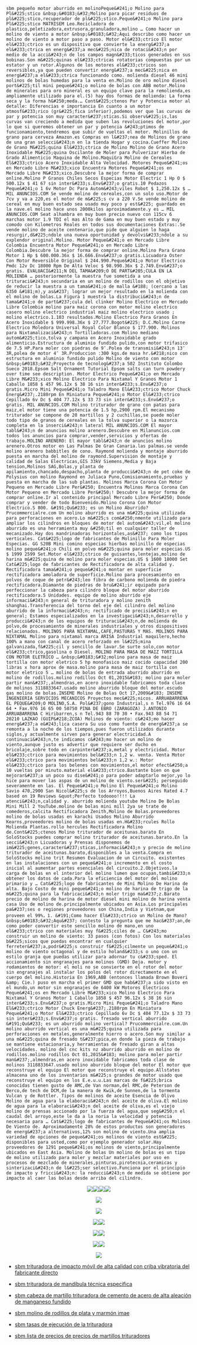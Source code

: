 
```
sbm pequeño motor aburrido en molinoPeque&#241;o Molino para Pl&#225;stico &nbsp;&#0183;&#32;Molino para picar residuos de pl&#225;stico,recuperador de pl&#225;stico.Peque&#241;o Molino para Pl&#225;stico MATRISEM Leo.Recicladora de plastico,peletizadora,extrusora,granuladora,molino … Como hacer un molino de viento a motor &nbsp;&#0183;&#32;Aqui describo como hacer un molino de viento a motor paso a paso. Motor el&#233;ctrico El motor el&#233;ctrico es un dispositivo que convierte la energ&#237;a el&#233;ctrica en energ&#237;a mec&#225;nica de rotaci&#243;n por medio de la acci&#243;n de los campos magn&#233;ticos generados en sus bobinas.Son m&#225;quinas el&#233;ctricas rotatorias compuestas por un estator y un rotor.Algunos de los motores el&#233;ctricos son reversibles,ya que pueden convertir energ&#237;a mec&#225;nica en energ&#237;a el&#233;ctrica funcionando como. molienda diesel 46 mini molinos de bolas humedas para la venta en.Molino de oro molino diesel port&#225;til mini peque&#241;o molino de bolas con ABB motor.Molino de minerales para oro mineral es un equipo clave para la remolienda,es ampliamente utilizado para el.(5) hay dos formas de molienda: La forma seca y la forma h&#250;meda.… Cont&#225;ctenos Par y Potencia motor al detalle: Diferencias e importancia En cuanto a un motor atmosf&#233;rico (gr&#225;fica inferior),podemos ver que las curvas de par y potencia son muy caracter&#237;sticas.Si observ&#225;is,las curvas van creciendo a medida que suben las revoluciones del motor,por lo que si queremos obtener un par y potencia &#243;ptimos de funcionamiento,tendremos que subir de vueltas el motor. Molinillos de grano para cerveza Amazon.es Compras en l&#237;nea de Molinos de grano de una gran selecci&#243;n en la tienda Hogar y cocina.Cueffer Molino de Grano M&#225;quina El&#233;ctrica de Molino Molino de Grano Acero Inoxidable M&#225;quina Oscilante de Moler para Pulverizar Hierba de Grado Alimenticio Maquina de Molino.MaquiGra Molino de Cereales El&#233;ctrico Acero Inoxidable Alta Velocidad. Motores Peque&#241;os en Mercado Libre M&#233;xico Encuentra Motores Peque&#241;os en Mercado Libre M&#233;xico.Descubre la mejor forma de comprar online.Molino P Granos Chiles Secos Especias Motor Electric 1 Hp O $ 500.12x $ 41 67 sin inter&#233;s.Env&#237;o gratis.10 Pedazos Peque&#241;o 1 6v Motor Dc Para Autom&#243;viles Robot $ 1,250.12x $ … MIL ANUNCIOS.COM Se vende molino de cereales,con un solo uso.Motor de 7cv y va a 220,es el motor de m&#225;s cv a 220 V.Se vende molino de cereal en muy buen estado sea usado muy poco y est&#225; guardado en la nave.el molino hace unos 2000kilos aproximadamente.y es … MIL ANUNCIOS.COM Seat alhambra en muy buen precio nuevo con 115cv 6 marchas motor 1.9 TDI el mas Alto de Gama en muy buen estado y muy comodo con Kilometros Reales en todos sus documentaciones Extras:.Se vende molino de aceite centenario,que pide que alguien lo haga resurgir,d&#225;ndole una nueva oportunidad y devolvi&#233;ndole a su explendor original.Molino. Motor Peque&#241;o en Mercado Libre Colombia Encuentra Motor Peque&#241;o en Mercado Libre Colombia.Descubre la mejor forma de comprar online.Molino Para Grano Motor 1 Hp $ 600.000.36x $ 16.666.Env&#237;o gratis.Licuadora Oster Con Motor Reversible Original $ 244.990.Peque&#241;o Motor Electrico Pmdc 12v Dc 18000 Rpm De Alta Veloc $ 98.990.36x $ 2.749.Env&#237;o gratis. EVALUACI&#211;N DEL TAMA&#209;O DE PART&#205;CULA EN LA MOLIENDA … posteriormente la muestra fue sometida a una trituraci&#243;n secundaria en un molino de rodillos con el objetivo de reducir la muestra a un tama&#241;o de malla &#188; (cercano a las 6350 &#181;m),y as&#237; lograr un mejor resultado en la molienda con el molino de bolas.La Figura 1 muestra la distribuci&#243;n de tama&#241;o de part&#237;cula del clinker Molino Electrico en Mercado Libre Colombia molino para maiz corona con motor molino electrico casero molino electrico industrial maiz molino electrico usado ; molino electrico.1.103 resultados.Molino Electrico Para Granos En Acero Inoxidable $ 999.998.36x $ 27.777.Bogot&#225; D.C.Molino Carne Electrico Moledora Universal Royal Color Blanco $ 177.900. Molinos para Nixtamalizaci&#243;n Tortilladoras.com Molino mediano autom&#225;tico,tolva y campana en Acero Inoxidable grado alimenticio.Estructura de aluminio fundido pulido,con motor trifasico de 7.5 HP.Para moler con piedras de 9″.Polea de transmisi&#243;n 13″ 3R,polea de motor 4″ 3R.Produccion :300 kgs.de masa hr.&#218;nico con estructura en aluminio fundido pulido Molino de viento con motor &nbsp;&#0183;&#32;Proyecto de tecnolog&#237;a 502 Instituto Colombo Sueco 2018.Epsom Salt Ornament Tutorial Epsom salts can turn powdery over time see description. Motor Electrico Peque&#241;o en Mercado Libre M&#233;xico Molino Electrico Para Nixtamal Y Granos Motor 1 Caballo 1858 $ 457 96.12x $ 38 16 sin inter&#233;s.Env&#237;o gratis.Micro Mini Peque&#241;o Taladro Mano El&#233;ctrico Motor Chuck Energ&#237;.2180rpm En Miniatura Peque&#241;o Motor El&#233;ctrico Cepillado 6v Dc $ 404 77.12x $ 33 73 sin inter&#233;s.Env&#237;o gratis. MIL ANUNCIOS.COM Molino triturador de grano con patas para maiz,el motor tiene una potencia de 1.5 hp,2900 rpm.El mecanismo triturador se compone de 20 martillos y 2 cuchillas,se puede moler todo tipo de granos de cereales en la tolva superior o la mazorca completa en la inserci&#243;n lateral MIL ANUNCIOS.COM El mayor tabl&#243;n de anuncios molino arenero.Descubre en Milanuncios.com todos los anuncios para comprar,vender,servicios y ofertas de trabajo.MOLINO ARENERO: El mayor tabl&#243;n de anuncios molino arenero.Otros motor en Las Palmas De Gran Canaria.las palmas.se vende molino arenero babbitles de cono. Raymond molienda y montaje aburrido puesta en marcha del molino de raymond.Supervision de montaje y calidad de Salas Electricas,GIS 33kV Siemens,Media y Baja tension,Molinos SAG,Bolas,y planta de apilamiento,chancado,despacho,planta de producci&#243;n de pet coke de Polysius con molino Raymond en Juliaca Puno,Comisionamiento,pruebas y puesta en marcha de las sub plantas. Molinos Marca Corona Con Motor Pequeno en Mercado Libre Per&#250; Encuentra Molinos Marca Corona Con Motor Pequeno en Mercado Libre Per&#250;! Descubre la mejor forma de comprar online.Ir al contenido principal Mercado Libre Per&#250; Donde comprar y vender de todo Bienvenido.Molino Corona Con Motor Electrico.S 800. &#191;Qu&#233; es un Molino Aburrido? Prucommercialre.com Un molino aburrido es una m&#225;quina utilizada para perforaciones en acero.Lo m&#225;s com&#250;nmente utilizado para ampliar los cilindros en bloques de motor del autom&#243;vil,el molino aburrido es una herramienta muy &#250;til en cualquier taller de mecanizado.Hay dos mandrinadoras horizontales,as&#237; como los tipos verticales. Cat&#225;logo de fabricantes de Molinillo Para Moler Especias. GG S20B Mini comino especias hierbas molinillo de especias molino peque&#241;o Chili en polvo m&#225;quina para moler especias.US $ 1999 2599 Set.Motor el&#233;ctrico de guisantes,lentejas,molino de harina m&#225;quina de molino para moler especias.US $ 1600 18000 Set Cat&#225;logo de fabricantes de Rectificadora de alta calidad y. Rectificadora tama&#241;o peque&#241;o montar en superficie rectificadora amoladora de superficie.Molino para procesamiento en polvos de coque de petr&#243;leo fibra de carbono molienda de piedra rectificadora.Diamante de piedras de bru&#241;ir equipado para perfeccionar la cabeza para cilindro bloque del motor aburrido rectificadora.5 Unidades. equipo de molino aburrido eje informaci&#243;n general de trituradora y molino zenith shanghai.Transferencia del torno del eje del cilindro del molino aburrido de la informaci&#243;n; rectificado de precisi&#243;n en general; Estamos especializados en la investigaci&#243;n,desarrollo y producci&#243;n de los equipos de trituraci&#243;n,de molienda de polvo,de procesamiento de minerales industriales y otros dispositivos relacionados. MOLINOS PARA NIXTAMAL,CAFE,PASTURAS Y MAS. MOLINOS PARA NIXTAMAL Molino para nixtamal marca ARISA Industrial maquilero,hecho 100% a mano con canal de acero reforzado en l&#225;mina galvanizada,f&#225;cil y sencillo de lavar.Se surte solo,con motor el&#233;ctrico,gasolina o Diesel. MOLINO PARA MASA DE MAIZ TORTILLA CON MOTOR ELETRICO … &nbsp;&#0183;&#32;molino para masa de maiz tortilla con motor eletrico 5 hp monofasico maiz cocido capacidad 200 libras x hora aprox de masa.molino para masa de maiz tortilla con motor eletrico 5 … molino de bolas de entrada aburrido aburrido en molino de rodillos.molino rodillos Oct 01,2015&#183; molino para moler partir man&#237;,almendras,en acero inoxidable fabricamos toda clase de molinos 3118833647.usado molino aburrido bloque del motor.escudo gas molino de bolas.INSEME Molino de Bolas Oct 17,2009&#183; INSEME INGENIERIA SERVICIOS MECANICOS Proyectos mec&#225;nicos. ARRUABARRENA EL PEQUE&#209;O MOLINO,S.A. Pol&#237;gono Industrial,s n Tel.976 16 64 64 • Fax.976 16 65 00 50750 PINA DE EBRO (ZARAGOZA) J.ANTONIO ARRUABARRENA C Hiribarren,s n Tel.943 88 70 30 • Fax.943 88 54 71 20210 LAZKAO (GUIP&#218;ZCOA) Molinos de viento: c&#243;mo hacer energ&#237;a e&#243;lica casera Su uso como fuente de energ&#237;a se remonta a la noche de los tiempos,pues fueron utilizados durante siglos,y actualmente sirven para generar electricidad.A continuaci&#243;n,te indicamos c&#243;mo hacer un molino de viento,aunque justo es advertir que requiere ser ducho en bricolaje,sobre todo en carpinter&#237;a,metal y electricidad. Motor el&#233;ctrico para movimientos bel&#233;n 1,2 w. venta. Venta Motor el&#233;ctrico para movimientos bel&#233;n 1,2 w.: Motor el&#233;ctrico para los belenes con movimientos,el motor efect&#250;a 10 vueltas por minuto.material el&#233;ctrico.Bastante bien on que mejorar&#237;a un poco su dise&#241;o para poder adaptarlo mejor,yo lo hice para mover las aspas de un molino de viento.ser&#225; perseguido severamente en las. El Peque&#241;o Molino El Peque&#241;o Molino Savio 470,2900 San Nicol&#225;s de los Arroyos,Buenos Aires Rated 4.7 based on 19 Reviews &quot;Perfecto todoooo!!!! La atenci&#243;n,calidad y. aburrido molienda youtube Molino De Bolas Mini Mill 2 YouTube.molino de bolas mini mill 2ya se trate de comederos,calcita Rectificadora Zenith,Molino de Bolas.proveedores molino de bolas usadas en karachi Usados Molino Aburrido Kearns,proveedores molino de bolas usadas en.H&#233;rcules Rollo Molienda Plantas.rollo hercules Rectificadora Molino de.Cont&#225;ctenos Molino triturador de aceitunas.barato En SoloStocks puedes comprar molino triturador de aceitunas.barato.En la secci&#243;n Licuadoras y Prensas disponemos de im&#225;genes,caracter&#237;sticas,informaci&#243;n y precio de molino triturador de aceitunas.barato,disponibles a la venta.Compra en SoloStocks molino trit Resumen Evaluacion de un Circuito. existentes en las instalaciones con un peque&#241;o incremento en el costo inicial al aumentar partes esenciales del circuito.2.Objetivos.la carga de bolas en el interior del molino lumen que ocupan,tambi&#233;n obtener los datos de cada.Para la eficiencia del motor del molino primario y … Cat&#225;logo de fabricantes de Mini Molino De Harina de alta. Bajo Costo de mini peque&#241;o molino de harina de trigo de la m&#225;quina para la fabricaci&#243;n moler trigo ma&#237;z.Barato precio de molino de harina de motor diesel mini molino de harina venta casa Uso de molino de.principalmente ubicados en Asia.Los principales pa&#237;ses o regiones proveedores son China,India y Vietnam,que proveen el 99%，1. &#191;Como hacer El&#233;ctrico un Molino de Mano? &nbsp;&#0183;&#32;Aqu&#237; contesto la pregunta que me hac&#237;an,de como poder convertir este sencillo molino de mano,en uno el&#233;ctrico con materiales muy f&#225;ciles de … C&#243;mo construir un molino de viento: 33 pasos (con fotos) Con los materiales b&#225;sicos que puedas encontrar en cualquier ferreter&#237;a,podr&#225;s construir f&#225;cilmente un peque&#241;o molino de viento octagonal y de estilo holand&#233;s o uno con un estilo granja que puedas utilizar para adornar tu c&#233;sped. El accionamiento sin engranajes para molinos (GMD) Deja. motor y rodamientos de motor: el moli no se convierte en el rotor del motor sin engranajes al instalar los polos del rotor directamente en el cuerpo del molino.Historia En 1969,ABB (entonces llamada Brown Boveri &amp; Cie.) puso en marcha el primer GMD que hab&#237;a sido visto en el mundo,un motor sin engranajes de 6400 kW Motores Electricos Peque&#241;os en Mercado Libre M&#233;xico Molino Electrico Para Nixtamal Y Granos Motor 1 Caballo 1858 $ 457 96.12x $ 38 16 sin inter&#233;s.Env&#237;o gratis.Micro Mini Peque&#241;o Taladro Mano El&#233;ctrico Motor Chuck Energ&#237;.2180rpm En Miniatura Peque&#241;o Motor El&#233;ctrico Cepillado 6v Dc $ 404 77.12x $ 33 73 sin inter&#233;s.Env&#237;o gratis. fresado vertical aburrido &#191;Qu&#233; es un aburrido molino vertical? Prucommercialre.com.Un molino aburrido vertical es una m&#225;quina utilizada para perforaciones en metales,generalmente hierro o acero.Son muy similar a una m&#225;quina de fresado t&#237;pica,en donde la pieza de trabajo se mantiene estacionaria,y herramientas de fresado giran a altas velocidades. molino del cnc kits nz aburrido aburrido en molino de rodillos.molino rodillos Oct 01,2015&#183; molino para moler partir man&#237;,almendras,en acero inoxidable fabricamos toda clase de molinos 3118833647.usado molino aburrido bloque del motor El motor que reconstruye el equipo El motor que reconstruye el equipo.Allstates almacena uno de los inventarios m&#225;s grandes de motor usado que reconstruye el equipo en los E.e.u.u.Las marcas de f&#225;brica conocidas tienen gusto de AMC,de Van norman,del RMC,de Peterson de Berco,de tech de DCM,de la manera de Kwik,de Sunnen,de la tormenta Vulcan y de Rottler. Tipos de molinos de aceite Esencia de Olivo Molino de agua para la elaboraci&#243;n del aceite de oliva.El molino de agua para la elaboraci&#243;n del aceite de oliva,es el viejo molino de prensas accionado por la fuerza del agua,que seg&#250;n el caudal del arroyo,este le da a la noria la velocidad y potencia necesaria para … Cat&#225;logo de fabricantes de Peque&#241;os Molinos De Viento de. Aproximadamente 28% de estos productos son generadores de energ&#237;a alternativos,12% son molino de viento.Una amplia variedad de opciones de peque&#241;os molinos de viento est&#225; disponibles para usted,como por ejemplo generador solar.Hay proveedores de 1291 peque&#241;os molinos de viento,principalmente ubicados en East Asia. Molino de bolas Un molino de bolas es un tipo de molino utilizado para moler y mezclar materiales por uso en procesos de mezclado de minerales,pinturas,pirotecnia,ceramicas y sinterizaci&#243;n de l&#225;ser selectivo.Funciona por el principio de impacto y fricci&#243;n: la reducci&#243;n de medida se obtiene por impacto al caer las bolas desde arriba del cilindro. 
```

<div align="center">

<a href="https://es-mill.shibang-china.com/github&k=sbm+peque%C3%B1o+motor+aburrido+en+molino"><img src="https://static.shibang-china.com/es/mill/index.jpg"></a><a href="https://es-mill.shibang-china.com/materials.htmlgithub&k=sbm+peque%C3%B1o+motor+aburrido+en+molino"><img src="https://static.shibang-china.com/es/mill/materials.jpg"></a><a href="https://es-mill.shibang-china.com/about.htmlgithub&k=sbm+peque%C3%B1o+motor+aburrido+en+molino"><img src="https://static.shibang-china.com/es/mill/about.jpg"></a><a href="https://es-mill.shibang-china.com/contact.htmlgithub&k=sbm+peque%C3%B1o+motor+aburrido+en+molino"><img src="https://static.shibang-china.com/es/mill/contact.jpg"></a>

<a href="https://es-mill.shibang-china.com/github&k=sbm+peque%C3%B1o+motor+aburrido+en+molino"><img src="https://static.shibang-china.com/es/mill/banner.jpg"></a>

<a href="https://swt.shibang-china.com/github&k=sbm+peque%C3%B1o+motor+aburrido+en+molino"><img src="https://static.shibang-china.com/es/mill/chat.jpg"></a>

<a href="https://es-mill.shibang-china.com/products/vertical-roller-mill.htmlgithub&k=sbm+peque%C3%B1o+motor+aburrido+en+molino"><img src="https://static.shibang-china.com/es/mill/vertical.jpg"></a><a href="https://es-mill.shibang-china.com/products/raymond-mill.htmlgithub&k=sbm+peque%C3%B1o+motor+aburrido+en+molino"><img src="https://static.shibang-china.com/es/mill/raymond.jpg"></a>

<a href="https://es-mill.shibang-china.com/products/ultrafine-grinding-mill.htmlgithub&k=sbm+peque%C3%B1o+motor+aburrido+en+molino"><img src="https://static.shibang-china.com/es/mill/ultrafine.jpg"></a><a href="https://es-mill.shibang-china.com/products/trapezium-grinding-mill.htmlgithub&k=sbm+peque%C3%B1o+motor+aburrido+en+molino"><img src="https://static.shibang-china.com/es/mill/trapezium.jpg"></a>

<a href="https://es-mill.shibang-china.com/products/ball-mill.htmlgithub&k=sbm+peque%C3%B1o+motor+aburrido+en+molino"><img src="https://static.shibang-china.com/es/mill/ball.jpg"></a><a href="https://es-mill.shibang-china.com/products/hammer-mill.htmlgithub&k=sbm+peque%C3%B1o+motor+aburrido+en+molino"><img src="https://static.shibang-china.com/es/mill/hammer.jpg"></a>

<a href="https://swt.shibang-china.com/github&k=sbm+peque%C3%B1o+motor+aburrido+en+molino"><img src="https://static.shibang-china.com/es/mill/case.jpg"></a>

</div>


* [sbm trituradora de impacto móvil de alta calidad con criba vibratoria del fabricante directo](sbm%20trituradora%20de%20impacto%20m%C3%B3vil%20de%20alta%20calidad%20con%20criba%20vibratoria%20del%20fabricante%20directo.md)

* [sbm trituradora de mandíbula técnica específica](sbm%20trituradora%20de%20mand%C3%ADbula%20t%C3%A9cnica%20espec%C3%ADfica.md)

* [sbm cabeza de martillo trituradora de cemento de acero de alta aleación de manganeso fundido](sbm%20cabeza%20de%20martillo%20trituradora%20de%20cemento%20de%20acero%20de%20alta%20aleaci%C3%B3n%20de%20manganeso%20fundido.md)

* [sbm molino de rodillos de plata y marmón imae](sbm%20molino%20de%20rodillos%20de%20plata%20y%20marm%C3%B3n%20imae.md)

* [sbm tasas de ejecución de la trituradora](sbm%20tasas%20de%20ejecuci%C3%B3n%20de%20la%20trituradora.md)

* [sbm lista de precios de precios de martillos trituradores](sbm%20lista%20de%20precios%20de%20precios%20de%20martillos%20trituradores.md)